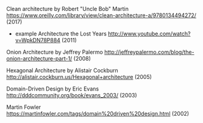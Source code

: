 Clean architecture by Robert "Uncle Bob" Martin https://www.oreilly.com/library/view/clean-architecture-a/9780134494272/ (2017)

+ example Architecture the Lost Years http://www.youtube.com/watch?v=WpkDN78P884 (2011)

Onion Architecture by Jeffrey Palermo http://jeffreypalermo.com/blog/the-onion-architecture-part-1/ (2008)

Hexagonal Architecture by Alistair Cockburn http://alistair.cockburn.us/Hexagonal+architecture (2005)

Domain-Driven Design by Eric Evans http://dddcommunity.org/book/evans_2003/ (2003)

Martin Fowler https://martinfowler.com/tags/domain%20driven%20design.html (2002)

